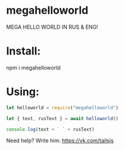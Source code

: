 # megahelloworld
MEGA HELLO WORLD IN RUS &amp; ENG!

# Install:
npm i megahelloworld

# Using:
```javascript
let helloworld = require("megahelloworld")

let { text, rusText } = await helloworld() 

console.log(text + ` ` + rusText)
```

Need help? Write him: https://vk.com/tailsjs
